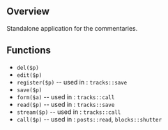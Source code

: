 ## Overview

Standalone application for the commentaries.

## Functions

- `del($p)`
- `edit($p)`
- `register($p)` -- used in : `tracks::save`
- `save($p)`
- `form($a)` -- used in : `tracks::call`
- `read($p)` -- used in : `tracks::save`
- `stream($p)` -- used in : `tracks::call`
- `call($p)` -- used in : `posts::read`, `blocks::shutter`

